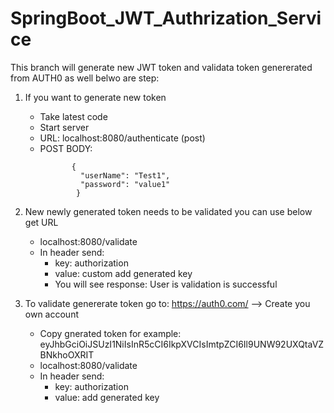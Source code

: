 # SpringBoot_JWT_Authrization_Service

This branch will generate new JWT token and validata token genererated from AUTH0 as well belwo are step:

1. If you want to generate new token
   - Take latest code
   - Start server
   - URL: localhost:8080/authenticate (post)
   - POST BODY:
     ```
            {
              "userName": "Test1",
              "password": "value1"
             }
 2. New newly generated token needs to be validated you can use below get URL
    - localhost:8080/validate
    - In header send: 
      - key: authorization
      - value: custom add generated key
      - You will see response: User is validation is successful
      
 3. To validate genererate token go to: https://auth0.com/ --> Create you own account   
    - Copy gnerated token for example: eyJhbGciOiJSUzI1NiIsInR5cCI6IkpXVCIsImtpZCI6Il9UNW92UXQtaVZBNkhoOXRIT
    - localhost:8080/validate
    - In header send: 
      - key: authorization
      - value: add generated key
